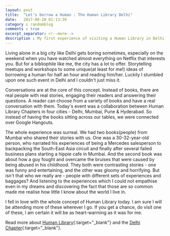```yaml
---
layout: post
title:  "Let's borrow a Human : The Human Library Delhi"
date:   2017-08-20 01:13:39
category : randomblog
comments : true
excerpt_separator: <!--more-->
description : My first experience of visiting a Human Library in Delhi
---
```

Living alone in a big city like Delhi gets boring sometimes, especially on the weekend when you have watched almost everything on Netflix that interests you. But for a bibliophile like me, the city has a lot to offer. Storytelling meetups and workshops to some unique(at least for me!) ideas of borrowing a human for half an hour and reading him/her. Luckily I stumbled upon one such event in Delhi and I couldn't just miss it.

<!--more-->

Conversations are at the core of this concept. Instead of books, there are real people with real stories, engaging their readers and answering their questions. A reader can choose from a variety of books and have a real conversation with them. Today's event was a collaboration between Human Library Chapters in four cities - Delhi, Mumbai, Pune & Hyderabad. So instead of having the books sitting across our tables, we were connected over Google Hangouts.

The whole experience was surreal. We had two books(people) from Mumbai who shared their stories with us. One was a 30-32-year-old person, who narrated his experiences of being a Mercedes salesperson to backpacking the South-East Asia circuit and finally after several failed business plans starting a hippie cafe in Mumbai. And the second book was about how a guy fought and overcame the bruises that were caused by being abused in his childhood. They both were contrasting stories - one was funny and entertaining, and the other was gloomy and horrifying. But isn't that who we really are - people with different sets of experiences and baggages? And listening to the experiences which I could not empathise even in my dreams and discovering the fact that those are so common made me realise how little I know about the world I live in.

I fell in love with the whole concept of Human Library today. I am sure I will be attending more of these wherever I go. If you get a chance, do visit one of these, I am certain it will be as heart-warming as it was for me.

Read more about [Human Library](http://humanlibrary.org){:target="_blank"} and the [Delhi Chapter](https://www.facebook.com/Humanlibrarydelhi/?ref=br_rs){:target="_blank"}.
